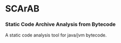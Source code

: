 SCArAB
======

### Static Code Archive Analysis from Bytecode

A static code analysis tool for java/jvm bytecode.
